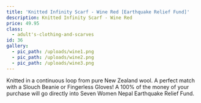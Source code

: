 ```yaml
---
title: 'Knitted Infinity Scarf - Wine Red [Earthquake Relief Fund]'
description: Knitted Infinity Scarf - Wine Red
price: 49.95
class:
  - adult's-clothing-and-scarves
id: 36
gallery:
  - pic_path: /uploads/wine1.png
  - pic_path: /uploads/wine2.png
  - pic_path: /uploads/wine3.png
---
```



Knitted in a continuous loop from pure New Zealand wool. A perfect match with a Slouch Beanie or Fingerless Gloves! A 100% of the money of your purchase will go directly into Seven Women Nepal Earthquake Relief Fund.
